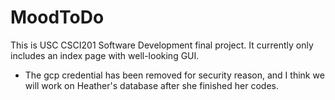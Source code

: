 # MoodToDo
 This is USC CSCI201 Software Development final project.
 It currently only includes an index page with well-looking GUI.
 * The gcp credential has been removed for security reason, and I think we will work on Heather's database after she finished her codes.
